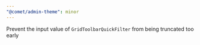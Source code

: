 ```yaml
---
"@comet/admin-theme": minor
---
```


Prevent the input value of `GridToolbarQuickFilter` from being truncated too early
